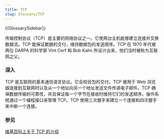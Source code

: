 ```yaml
---
title: TCP
slug: Glossary/TCP
---
```


{{GlossarySidebar}}

传输控制协议（TCP）是主要的网络协议之一。它使两台主机能够建立连接并交换数据流。TCP 能保证数据的交付，维持数据包的发送顺序。TCP 在 1970 年代被两位 DARPA 的科学家 Vint Cerf 和 Bob Kahn 所设计出来，他们当时被称为互联网之父。

### 深入

TCP 是互联网的基本通信语言协议。它会校验包的交付。TCP 被用于 Web 浏览器连接到互联网时以及从一个地址向另一个地址发送文件传递电子邮件。TCP 确保数据传输的可靠性，并且保证每一个字节在接收时维持它们的发送顺序。操作系统通过一个编程接口来管理 TCP。TCP 使用三次握手来建立一个连接和四次握手来中断一个连接。

### 参见

[维基百科上关于 TCP 的介绍](https://en.wikipedia.org/wiki/Transmission_Control_Protocol)
